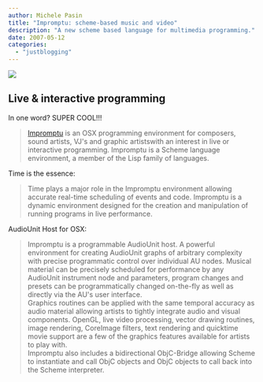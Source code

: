 ```yaml
---
author: Michele Pasin
title: "Impromptu: scheme-based music and video"
description: "A new scheme based language for multimedia programming."
date: 2007-05-12
categories: 
  - "justblogging"
---
```


![](/media/static/blog_img/desktop_095.png)

## Live & interactive programming

In one word? SUPER COOL!!!

> [Impromptu](http://impromptu.moso.com.au/)  is an OSX programming environment for composers, sound artists, VJ's and graphic artistswith an interest in live or interactive programming. Impromptu is a Scheme language environment, a member of the Lisp family of languages.  

Time is the essence:

> Time plays a major role in the Impromptu environment allowing accurate real-time scheduling of events and code. Impromptu is a dynamic environment designed for the creation and manipulation of running programs in live performance.  

AudioUnit Host for OSX: 

> Impromptu is a programmable AudioUnit host. A powerful environment for creating AudioUnit graphs of arbitrary complexity with precise programmatic control over individual AU nodes. Musical material can be precisely scheduled for performance by any AudioUnit instrument node and parameters, program changes and presets can be programmatically changed on-the-fly as well as directly via the AU's user interface.  
> Graphics routines can be applied with the same temporal accuracy as audio material allowing artists to tightly integrate audio and visual components. OpenGL, live video processing, vector drawing routines, image rendering, CoreImage filters, text rendering and quicktime movie support are a few of the graphics features available for artists to play with.  
> Impromptu also includes a bidirectional ObjC-Bridge allowing Scheme to instantiate and call ObjC objects and ObjC objects to call back into the Scheme interpreter.
